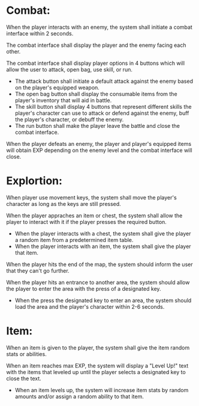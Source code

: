 # Combat:
When the player interacts with an enemy, the system shall initiate a combat interface within 2 seconds.

The combat interface shall display the player and the enemy facing each other.

The combat interface shall display player options in 4 buttons which will allow the user to attack, open bag, use skill, or run.
- The attack button shall initiate a default attack against the enemy based on the player's equipped weapon.
- The open bag button shall display the consumable items from the player's inventory that will aid in battle.
- The skill button shall display 4 buttons that represent different skills the player's character can use to attack or defend against the enemy, buff the player's character, or debuff the enemy.
- The run button shall make the player leave the battle and close the combat interface.

When the player defeats an enemy, the player and player's equipped items will obtain EXP depending on the enemy level and the combat interface will close.

# Explortion:
When player use movement keys, the system shall move the player's character as long as the keys are still pressed.

When the player appraches an item or chest, the system shall allow the player to interact with it if the player presses the required button.
- When the player interacts with a chest, the system shall give the player a random item from a predetermined item table.
- When the player interacts with an item, the system shall give the player that item.

When the player hits the end of the map, the system should inform the user that they can't go further.

When the player hits an entrance to another area, the system should allow the player to enter the area with the press of a designated key.
- When the press the designated key to enter an area, the system should load the area and the player's character within 2-6 seconds.

# Item:
When an item is given to the player, the system shall give the item random stats or abilities.

When an item reaches max EXP, the system will display a "Level Up!" text with the items that leveled up until the player selects a designated key to close the text. 
- When an item levels up, the system will increase item stats by random amounts and/or assign a random ability to that item.
